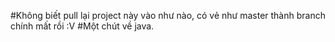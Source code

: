 #Không biết pull lại project này vào như nào, có vẻ như master thành branch chính mất rồi :V
#Một chút về java. 
